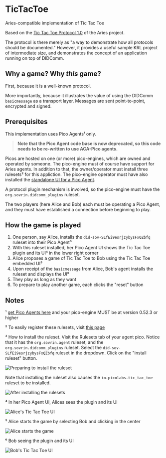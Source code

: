 # TicTacToe
Aries-compatible implementation of Tic Tac Toe

Based on the [Tic Tac Toe Protocol 1.0](https://github.com/hyperledger/aries-rfcs/blob/master/concepts/0003-protocols/tictactoe/README.md) of the Aries project.

The protocol is there merely as "a way to demonstrate how all protocols should be documented."
However, it provides a useful sample KRL project of intermediate size,
and demonstrates the concept of an application running on top of DIDComm.

## Why a game? Why _this_ game?

First, because it is a well-known protocol.

More importantly, because it illustrates the value of using the DIDComm
`basicmessage` as a transport layer.
Messages are sent point-to-point, encrypted and signed.

## Prerequisites

This implementation uses Pico Agents¹ only.

> **Note that the Pico Agent code base is now deprecated, so this code needs to be re-written to use ACA-Pico agents.**

Picos are hosted on one (or more) pico-engines, which are owned and operated by someone.
The pico-engine must of course have support for Aries agents.
In addition to that, the owner/operator must install three rulesets² for this appliction.
The pico-engine operator must have also installed the 
[standalone UI for a Pico Agent](https://github.com/Picolab/pico-agent-ui).

A protocol plugin mechanism is involved, so the pico-engine must have
the `org.sovrin.didcomm_plugins` ruleset.

The two players (here Alice and Bob) each must be operating a Pico Agent,
and they must have established a connection before beginning to play.

## How the game is played

1. One person, say Alice, installs the `did-sov-SLfEi9esrjzybysFxQZbfq` ruleset into their Pico Agent³
1. With this ruleset installed, her Pico Agent UI shows the Tic Tac Toe plugin and its UI⁴ in the lower right corner
1. Alice proposes a game of Tic Tac Toe to Bob using the Tic Tac Toe embedded UI⁵
1. Upon receipt of the `basicmessage` from Alice, Bob's agent installs the ruleset and displays the UI⁶
1. They play as long as they want
1. To prepare to play another game, each clicks the "reset" button


## Notes

¹ [get Pico Agents here](https://github.com/Picolab/G2S) and your pico-engine MUST be at version 0.52.3 or higher

² To easily register these rulesets, visit [this page](https://picolab.github.io/TicTacToe/rids.html)

³ How to install the ruleset.
Visit the Rulesets tab of your agent pico.
Notice that it has the `org.sovrin.agent` ruleset, and the `org.sovrin.didcomm_plugins` ruleset.
Select the `did-sov-SLfEi9esrjzybysFxQZbfq` ruleset in the dropdown.
Click on the "install ruleset" button.

![Preparing to install the ruleset](https://picolab.github.io/TicTacToe/images/Step3a.png)

Note that installing the ruleset also causes the `io.picolabs.tic_tac_toe` ruleset to be installed.

![After installing the rulesets](https://picolab.github.io/TicTacToe/images/Step3b.png)

⁴ In her Pico Agent UI, Alices sees the plugin and its UI

![Alice's Tic Tac Toe UI](https://picolab.github.io/TicTacToe/images/Step4.png)

⁵ Alice starts the game by selecting Bob and clicking in the center

![Alice starts the game](https://picolab.github.io/TicTacToe/images/Step5.png)

⁶ Bob seeing the plugin and its UI

![Bob's Tic Tac Toe UI](https://picolab.github.io/TicTacToe/images/Step6.png)

